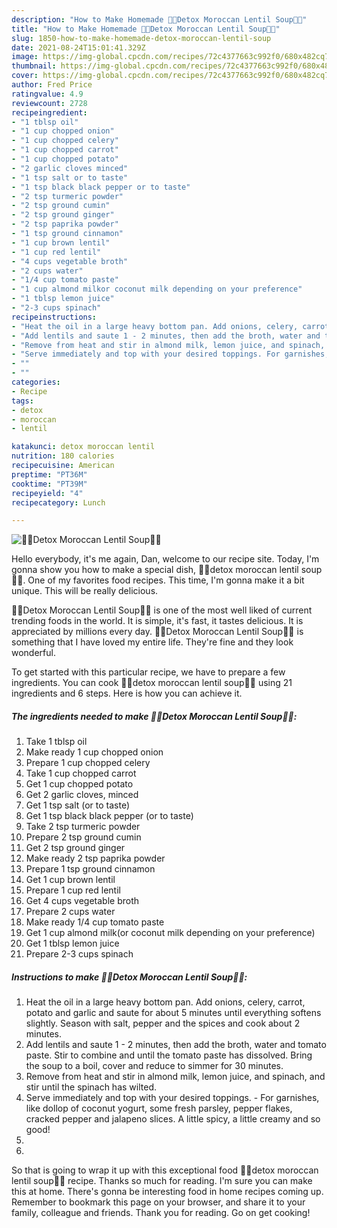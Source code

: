 ```yaml
---
description: "How to Make Homemade 🍲🥗Detox Moroccan Lentil Soup🍲🥗"
title: "How to Make Homemade 🍲🥗Detox Moroccan Lentil Soup🍲🥗"
slug: 1850-how-to-make-homemade-detox-moroccan-lentil-soup
date: 2021-08-24T15:01:41.329Z
image: https://img-global.cpcdn.com/recipes/72c4377663c992f0/680x482cq70/detox-moroccan-lentil-soup-recipe-main-photo.jpg
thumbnail: https://img-global.cpcdn.com/recipes/72c4377663c992f0/680x482cq70/detox-moroccan-lentil-soup-recipe-main-photo.jpg
cover: https://img-global.cpcdn.com/recipes/72c4377663c992f0/680x482cq70/detox-moroccan-lentil-soup-recipe-main-photo.jpg
author: Fred Price
ratingvalue: 4.9
reviewcount: 2728
recipeingredient:
- "1 tblsp oil"
- "1 cup chopped onion"
- "1 cup chopped celery"
- "1 cup chopped carrot"
- "1 cup chopped potato"
- "2 garlic cloves minced"
- "1 tsp salt or to taste"
- "1 tsp black black pepper or to taste"
- "2 tsp turmeric powder"
- "2 tsp ground cumin"
- "2 tsp ground ginger"
- "2 tsp paprika powder"
- "1 tsp ground cinnamon"
- "1 cup brown lentil"
- "1 cup red lentil"
- "4 cups vegetable broth"
- "2 cups water"
- "1/4 cup tomato paste"
- "1 cup almond milkor coconut milk depending on your preference"
- "1 tblsp lemon juice"
- "2-3 cups spinach"
recipeinstructions:
- "Heat the oil in a large heavy bottom pan. Add onions, celery, carrot, potato and garlic and saute for about 5 minutes until everything softens slightly. Season with salt, pepper and the spices and cook about 2 minutes."
- "Add lentils and saute 1 - 2 minutes, then add the broth, water and tomato paste. Stir to combine and until the tomato paste has dissolved. Bring the soup to a boil, cover and reduce to simmer for 30 minutes."
- "Remove from heat and stir in almond milk, lemon juice, and spinach, and stir until the spinach has wilted."
- "Serve immediately and top with your desired toppings. For garnishes, like dollop of coconut yogurt, some fresh parsley, pepper flakes, cracked pepper and jalapeno slices. A little spicy, a little creamy and so good!"
- ""
- ""
categories:
- Recipe
tags:
- detox
- moroccan
- lentil

katakunci: detox moroccan lentil 
nutrition: 180 calories
recipecuisine: American
preptime: "PT36M"
cooktime: "PT39M"
recipeyield: "4"
recipecategory: Lunch

---
```



![🍲🥗Detox Moroccan Lentil Soup🍲🥗](https://img-global.cpcdn.com/recipes/72c4377663c992f0/680x482cq70/detox-moroccan-lentil-soup-recipe-main-photo.jpg)

Hello everybody, it's me again, Dan, welcome to our recipe site. Today, I'm gonna show you how to make a special dish, 🍲🥗detox moroccan lentil soup🍲🥗. One of my favorites food recipes. This time, I'm gonna make it a bit unique. This will be really delicious.

🍲🥗Detox Moroccan Lentil Soup🍲🥗 is one of the most well liked of current trending foods in the world. It is simple, it's fast, it tastes delicious. It is appreciated by millions every day. 🍲🥗Detox Moroccan Lentil Soup🍲🥗 is something that I have loved my entire life. They're fine and they look wonderful.




To get started with this particular recipe, we have to prepare a few ingredients. You can cook 🍲🥗detox moroccan lentil soup🍲🥗 using 21 ingredients and 6 steps. Here is how you can achieve it.

<!--inarticleads1-->

##### The ingredients needed to make 🍲🥗Detox Moroccan Lentil Soup🍲🥗:

1. Take 1 tblsp oil
1. Make ready 1 cup chopped onion
1. Prepare 1 cup chopped celery
1. Take 1 cup chopped carrot
1. Get 1 cup chopped potato
1. Get 2 garlic cloves, minced
1. Get 1 tsp salt (or to taste)
1. Get 1 tsp black black pepper (or to taste)
1. Take 2 tsp turmeric powder
1. Prepare 2 tsp ground cumin
1. Get 2 tsp ground ginger
1. Make ready 2 tsp paprika powder
1. Prepare 1 tsp ground cinnamon
1. Get 1 cup brown lentil
1. Prepare 1 cup red lentil
1. Get 4 cups vegetable broth
1. Prepare 2 cups water
1. Make ready 1/4 cup tomato paste
1. Get 1 cup almond milk(or coconut milk depending on your preference)
1. Get 1 tblsp lemon juice
1. Prepare 2-3 cups spinach




<!--inarticleads2-->

##### Instructions to make 🍲🥗Detox Moroccan Lentil Soup🍲🥗:

1. Heat the oil in a large heavy bottom pan. Add onions, celery, carrot, potato and garlic and saute for about 5 minutes until everything softens slightly. Season with salt, pepper and the spices and cook about 2 minutes.
1. Add lentils and saute 1 - 2 minutes, then add the broth, water and tomato paste. Stir to combine and until the tomato paste has dissolved. Bring the soup to a boil, cover and reduce to simmer for 30 minutes.
1. Remove from heat and stir in almond milk, lemon juice, and spinach, and stir until the spinach has wilted.
1. Serve immediately and top with your desired toppings. - For garnishes, like dollop of coconut yogurt, some fresh parsley, pepper flakes, cracked pepper and jalapeno slices. A little spicy, a little creamy and so good!
1. 
1. 




So that is going to wrap it up with this exceptional food 🍲🥗detox moroccan lentil soup🍲🥗 recipe. Thanks so much for reading. I'm sure you can make this at home. There's gonna be interesting food in home recipes coming up. Remember to bookmark this page on your browser, and share it to your family, colleague and friends. Thank you for reading. Go on get cooking!
